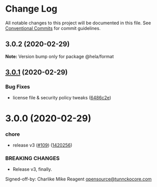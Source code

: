 # Change Log

All notable changes to this project will be documented in this file.
See [Conventional Commits](https://conventionalcommits.org) for commit guidelines.

## 3.0.2 (2020-02-29)

**Note:** Version bump only for package @hela/format





## [3.0.1](https://github.com/tunnckoCore/hela/compare/@hela/format@3.0.0...@hela/format@3.0.1) (2020-02-29)


### Bug Fixes

* license file & security policy tweaks ([6486c2e](https://github.com/tunnckoCore/hela/commit/6486c2ef4acb8eec61d5c589f63598cd2eee5376))





# 3.0.0 (2020-02-29)


### chore

* release v3 ([#109](https://github.com/tunnckoCore/hela/issues/109)) ([1420256](https://github.com/tunnckoCore/hela/commit/142025614ed269be06679582a5754c6dbadc6c93))


### BREAKING CHANGES

* Release v3, finally.

Signed-off-by: Charlike Mike Reagent <opensource@tunnckocore.com>
